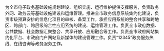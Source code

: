 为全市电子政务基础设施规划建设、组织实施、运行维护提供支撑服务，负责政务外网、政务云等基础设施建设和运维管理。推进全市政务信息系统集约化建设，负责市级预算安排的信息化项目的审核、备案工作，承担应用系统的整合共享和跨地区、跨部门、跨层级综合性应用系统的建设、运维管理工作。负责全市政府数据、公共数据、社会数据汇聚整合、共享开放、应用融合等工作。负责全市政府网站集约化平台、市政府门户网站及新媒体的建设管理工作。负责“12345”政务服务热线、在线咨询等政务服务工作。